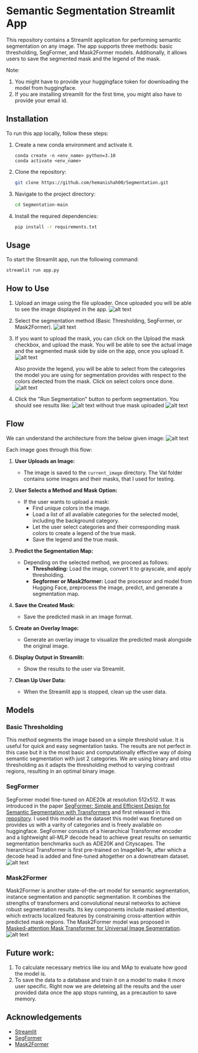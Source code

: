 # Semantic Segmentation Streamlit App

This repository contains a Streamlit application for performing semantic segmentation on any image. The app supports three methods: basic thresholding, SegFormer, and Mask2Former models. Additionally, it allows users to save the segmented mask and the legend of the mask.

Note: 
1. You might have to provide your huggingface token for downloading the model from huggingface.
2. If you are installing streamlit for the first time, you might also have to provide your email id.

## Installation

To run this app locally, follow these steps:

1. Create a new conda environment and activate it.
    ```
    conda create -n <env_name> python=3.10
    conda activate <env_name>
    ```
2. Clone the repository:
    ```bash
    git clone https://github.com/hemanishah00/Segmentation.git
    ```
3. Navigate to the project directory:
    ```bash
    cd Segmentation-main
    ```
4. Install the required dependencies:
    ```bash
    pip install -r requirements.txt
    ```

## Usage

To start the Streamlit app, run the following command:
```bash
streamlit run app.py
```

## How to Use

1. Upload an image using the file uploader. Once uploaded you will be able to see the image displayed in the app.
![alt text](images/image.png)

2. Select the segmentation method (Basic Thresholding, SegFormer, or Mask2Former).
![alt text](images/slider.png)

3. If you want to upload the mask, you can click on the Upload the mask checkbox, and upload the mask. You will be able to see the actual image and the segmented mask side by side on the app, once you upload it.
![alt text](images/mask.png)

    Also provide the legend, you will be able to select from the categories the model you are using for segmentation provides with respect to the colors detected from the mask. Click on select colors once done.
![alt text](images/colors.png)

4. Click the "Run Segmentation" button to perform segmentation. You should see results like:
![alt text](images/without_true_mask.png)
without true mask uploaded
![alt text](images/with_true_mask.png)

## Flow

We can understand the architecture from the below given image:
![alt text](images/flow.png)

Each image goes through this flow:
1. **User Uploads an Image:**
   - The image is saved to the `current_image` directory. The Val folder contains some images and their masks, that I used for testing.

2. **User Selects a Method and Mask Option:**
   - If the user wants to upload a mask:
     - Find unique colors in the image.
     - Load a list of all available categories for the selected model, including the background category.
     - Let the user select categories and their corresponding mask colors to create a legend of the true mask.
     - Save the legend and the true mask.

3. **Predict the Segmentation Map:**
   - Depending on the selected method, we proceed as follows:
     - **Thresholding:** Load the image, convert it to grayscale, and apply thresholding.
     - **Segformer or Mask2former:** Load the processor and model from Hugging Face, preprocess the image, predict, and generate a segmentation map.

4. **Save the Created Mask:**
   - Save the predicted mask in an image format.

5. **Create an Overlay Image:**
   - Generate an overlay image to visualize the predicted mask alongside the original image.

6. **Display Output in Streamlit:**
   - Show the results to the user via Streamlit.

7. **Clean Up User Data:**
   - When the Streamlit app is stopped, clean up the user data.

## Models

### Basic Thresholding

This method segments the image based on a simple threshold value. It is useful for quick and easy segmentation tasks. The results are not perfect in this case but it is the most basic and computationally effective way of doing semantic segmentation with just 2 categories. We are using binary and otsu thresholding as it adapts the thresholding method to varying contrast regions, resulting in an optimal binary image.

### SegFormer

SegFormer model fine-tuned on ADE20k at resolution 512x512. It was introduced in the paper [SegFormer: Simple and Efficient Design for Semantic Segmentation with Transformers](https://arxiv.org/abs/2105.15203) and first released in this [repository](https://github.com/NVlabs/SegFormer). I used this model as the dataset this model was finetuned on provides us with a varity of categories and is freely available on huggingface. SegFormer consists of a hierarchical Transformer encoder and a lightweight all-MLP decode head to achieve great results on semantic segmentation benchmarks such as ADE20K and Cityscapes. The hierarchical Transformer is first pre-trained on ImageNet-1k, after which a decode head is added and fine-tuned altogether on a downstream dataset.
![alt text](images/segformer.png)

### Mask2Former

Mask2Former is another state-of-the-art model for semantic segmentation, instance segmentation and panoptic segmentation. It combines the strengths of transformers and convolutional neural networks to achieve robust segmentation results. Its key components include masked attention, which extracts localized features by
constraining cross-attention within predicted mask regions. The Mask2Former model was proposed in [Masked-attention Mask Transformer for Universal Image Segmentation](https://arxiv.org/abs/2112.01527).
![alt text](images/mask2former.png)

## Future work:
1. To calculate necessary metrics like iou and MAp to evaluate how good the model is. 
2. To save the data to a database and train it on a model to make it more user specific. Right now we are deleteing all the results and the user provided data once the app stops running, as a precaution to save memory. 

## Acknowledgements

- [Streamlit](https://streamlit.io/)
- [SegFormer](https://github.com/NVlabs/SegFormer)
- [Mask2Former](https://github.com/facebookresearch/Mask2Former)
